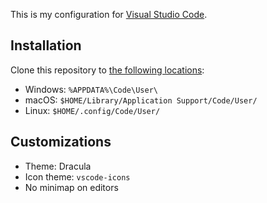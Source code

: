 This is my configuration for [Visual Studio Code](https://code.visualstudio.com/docs).

## Installation

Clone this repository to [the following locations](https://code.visualstudio.com/docs/getstarted/settings#_settings-file-locations):

- Windows: `%APPDATA%\Code\User\`
- macOS: `$HOME/Library/Application Support/Code/User/`
- Linux: `$HOME/.config/Code/User/`

## Customizations

- Theme: Dracula
- Icon theme: `vscode-icons`
- No minimap on editors

